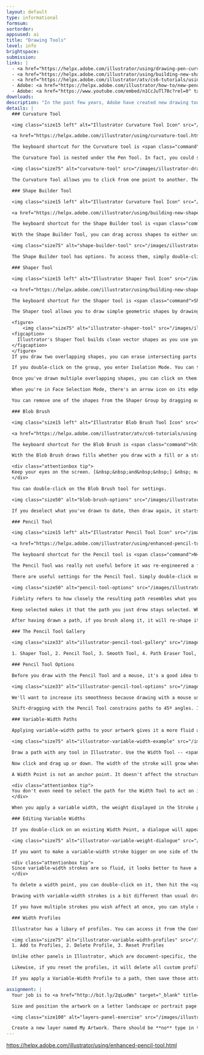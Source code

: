 ```yaml
---
layout: default
type: informational
formsum:
sortorder:
appsused: ai
title: "Drawing Tools"
level: info
brightspace:
submission:
links: |
  - <a href="https://helpx.adobe.com/illustrator/using/drawing-pen-curvature-or-pencil.html" target="_blank" title="Pen, Curvature & Pen Tools">Pen, Curvature & Pen Tools</a>
  - <a href="https://helpx.adobe.com/illustrator/using/building-new-shapes-using-shape.html" target="_blank" title="Shaper & Shape Builder Tools">Shaper & Shape Builder Tools</a>
  - <a href="https://helpx.adobe.com/illustrator/atv/cs6-tutorials/using-the-blob-brush-and-eraser-tools.html" target="_blank" title="Blob Brush & Eraser Tools">Blob Brush & Eraser Tools</a>
  - Adobe: <a href="https://helpx.adobe.com/illustrator/how-to/new-pencil-tool-in-illustrator.html" target="_blank" title="All New Pencil Tool">All New Pencil Tool</a>
  - Adobe: <a href="https://www.youtube.com/embed/n1CcJuTl70c?rel=0" target="_blank" title="Shaper Tool">Shaper Tool</a>
downloads:
description: "In the past few years, Adobe have created new drawing tools for Illustrator. These enhance basic vector drawing capabilities beyond the tools that have been in Illustrator since its inception in the 1980's."
details: |
  ### Curvature Tool

  <img class="size15 left" alt="Illustrator Curvature Tool Icon" src="/images/illustrator-draw-new-tools/tool-icon-curvature-tool.svg">

  <a href="https://helpx.adobe.com/illustrator/using/curvature-tool.html" target="_blank" title="Adobe's Curvature Tool Support Page" class="small">Adobe's Curvature Tool Support Page</a>

  The keyboard shortcut for the Curvature tool is <span class="command">Shift-Tilde</span>.

  The Curvature Tool is nested under the Pen Tool. In fact, you could say it's a new, improved version of the Pen Tool. It allows you to easily create smooth or corner points as well as convert them.

  <img class="size75" alt="curvature-tool" src="/images/illustrator-draw-new-tools/curvature-tool.gif">

  The Curvature Tool allows you to click from one point to another. The Rubber Band function shows you where the path will land before each click. Default paths have smooth points. To get corner points, either Option-click or double-click. The Escape key drops the path.

  ### Shape Builder Tool

  <img class="size15 left" alt="Illustrator Curvature Tool Icon" src="/images/illustrator-draw-new-tools/tool-icon-shape-builder-tool.svg">

  <a href="https://helpx.adobe.com/illustrator/using/building-new-shapes-using-shape.html#remove" target="_blank" title="Adobe's Curvature Tool Support Page" class="small">Adobe's Shaper Tool Support Page</a>

  The keyboard shortcut for the Shape Builder tool is <span class="command">Shift-M</span>.

  With the Shape Builder Tool, you can drag across shapes to either unite them or subtract them. Simply drag across multiple overlapping shapes to unite them. Option-drag to subtract them. 

  <img class="size75" alt="shape-builder-tool" src="/images/illustrator-draw-new-tools/shape-builder-tool.gif">

  The Shape Builder tool has options. To access them, simply double-click on the tool. See <a href="https://helpx.adobe.com/illustrator/using/building-new-shapes-using-shape.html#about_the_shape_builder_tool" target="_blank" title="Adobe's support page for details">Adobe's support page for details</a>.

  ### Shaper Tool

  <img class="size15 left" alt="Illustrator Shaper Tool Icon" src="/images/illustrator-draw-new-tools/tool-icon-shaper-tool.svg">

  <a href="https://helpx.adobe.com/illustrator/using/building-new-shapes-using-shape.html" target="_blank" title="Adobe's Curvature Tool Support Page" class="small">Adobe's Shaper Tool Support Page</a>

  The keyboard shortcut for the Shaper tool is <span class="command">Shift-N</span>.

  The Shaper tool allows you to draw simple geometric shapes by drawing with the mouse. You draw with the mouse. When you drop the mouse, the shape will become a clean vector shape. The tool was kind of made to be used on a tablet running a full version of Windows. You could draw with your finger.

  <figure>
      <img class="size75" alt="illustrator-shaper-tool" src="/images/illustrator-draw-new-tools/illustrator-shaper-tool.gif">
  <figcaption>
    Illustrator's Shaper Tool builds clean vector shapes as you use your mouse.
  </figcaption>
  </figure>
  If you draw two overlapping shapes, you can erase intersecting parts by scribbling. When you scribble, the resulting shapes becomes a Shaper Group. The shapes are all still there. They just have no fill or strokes on parts of them.

  If you double-click on the group, you enter Isolation Mode. You can then move the individual shapes around.

  Once you've drawn multiple overlapping shapes, you can click on them with the Shaper Tool to enter Face Selection Mode. At this point, you can edit their colours.

  When you're in Face Selection Mode, there's an arrow icon on its edge. If you click it, you enter Construction Mode. You can then select any of the individual shapes to edit them.

  You can remove one of the shapes from the Shaper Group by dragging outside the rectangle.

  ### Blob Brush

  <img class="size15 left" alt="Illustrator Blob Brush Tool Icon" src="/images/illustrator-draw-new-tools/tool-icon-blob-brush.svg">

  <a href="https://helpx.adobe.com/illustrator/atv/cs6-tutorials/using-the-blob-brush-and-eraser-tools.html" target="_blank" title="Adobe's Blob Brush Tool Support Page" class="small">Adobe's Blob Brush Tool Support Page</a>

  The keyboard shortcut for the Blob Brush is <span class="command">Shift-B</span>.

  With the Blob Brush draws fills whether you draw with a fill or a stroke. Shift-dragging constrains proportions. You can use the Eraser Tool to *carve* into the Blob Brush shape.

  <div class="attentionbox tip">
  Keep your eyes on the screen. [&nbsp;&nbsp;and&nbsp;&nbsp;] &nbsp; make your brush smaller and larger, respectively.
  </div>

  You can double-click on the Blob Brush tool for settings.

  <img class="size50" alt="blob-brush-options" src="/images/illustrator-draw-new-tools/blob-brush-options.jpg">

  If you deselect what you've drawn to date, then draw again, it starts a new shape.

  ### Pencil Tool

  <img class="size15 left" alt="Illustrator Pencil Tool Icon" src="/images/illustrator-draw-new-tools/tool-icon-pencil-tool.svg">

  <a href="https://helpx.adobe.com/illustrator/using/enhanced-pencil-tool.html" target="_blank" title="Adobe's Pencil Tool Support Page" class="small">Adobe's Pencil Tool Support Page</a>

  The keyboard shortcut for the Pencil tool is <span class="command">N</span>.

  The Pencil Tool was really not useful before it was re-engineered a few years ago. You can draw quite well, even when drawing with your mouse.

  There are useful settings for the Pencil Tool. Simply double-click on the tool to access them.

  <img class="size50" alt="pencil-tool-options" src="/images/illustrator-draw-new-tools/pencil-tool-options.jpg">

  Fidelity refers to how closely the resulting path resembles what you actually drew. It's really useful whether you're drawing with a mouse or a pen tablet.

  Keep selected makes it that the path you just drew stays selected. When you combine this function with Edit selected paths, it allows you to add to existing paths as you draw.

  After having drawn a path, if you brush along it, it will re-shape itself. You can massage lines into place by repeatedly brushing them. ...really helpful.

  ### The Pencil Tool Gallery

  <img class="size33" alt="illustrator-pencil-tool-gallery" src="/images/illustrator-draw-new-tools/illustrator-pencil-tool-gallery.jpg">

  1. Shaper Tool, 2. Pencil Tool, 3. Smooth Tool, 4. Path Eraser Tool, 5. Join Tool

  ### Pencil Tool Options

  Before you draw with the Pencil Tool and a mouse, it's a good idea to double-click on the tool to access its options.

  <img class="size33" alt="illustrator-pencil-tool-options" src="/images/illustrator-draw-new-tools/illustrator-pencil-tool-options.jpg">

  We'll want to increase its smoothness because drawing with a mouse usually creates pretty bumpy results. Test the results of using a smoother setting. Is it too inaccurate for you? If so, dial it down. Find the settings that feel right for your drawing style.

  Shift-dragging with the Pencil Tool constrains paths to 45º angles. If you hold the Option after you've clicked with Pencil Tool, it will create straight paths as you drag without constraining to a specific angle.

  ### Variable-Width Paths

  Applying variable-width paths to your artwork gives it a more fluid appearance. The tool is very adept at tapering the width of the stroke. The controls are very precise and easy to use.

  <img class="size75" alt="illustrator-variable-width-example" src="/images/illustrator-draw-new-tools/illustrator-variable-width-example.jpg">

  Draw a path with any tool in Illustrator. Use the Width Tool -- <span class="command">Shift-W</span>. Hover your cursor over the path. A diamond shape will appear called a <span class="command">Width Point</span> along the path. Your cursor will have a + on it. Furthermore, if you have Smart Guides turned on -- <span class="command">⌘-U</span> -- you'll see a label next to your cursor with the weights of the stroke. It even displays the weight on either side of the path.

  Now click and drag up or down. The width of the stroke will grow where you're dragging.

  A Width Point is not an anchor point. It doesn't affect the structure of the path. It only affects what the path looks like. To proove this, type <span class="command">⌘-Y</span> to switch to Outline Mode. You'll see that your variable-width stroke still has the original, straight path.

  <div class="attentionbox tip">
  You don't even need to select the path for the Width Tool to act on it. Just hover, then click-drag.
  </div>

  When you apply a variable width, the weight displayed in the Stroke panel is the widest part of the path.

  ### Editing Variable Widths

  If you double-click on an existing Width Point, a dialogue will appear with weight options.

  <img class="size75" alt="illustrator-variable-weight-dialogue" src="/images/illustrator-draw-new-tools/illustrator-variable-weight-dialogue.jpg">

  If you want to make a variable-width stroke bigger on one side of the path than the other, you can option-drag on the width point. Only that side of the path will be affected. You can drag the width point along the path. It re-adjusts the tapering automatically. You can adjust them proportionally by holding the Shift key.

  <div class="attentionbox tip">
  Since variable-width strokes are so fluid, it looks better to have a round cap on your paths.
  </div>

  To delete a width point, you can double-click on it, then hit the <span class="command">Delete</span> button in the dialogue. A second option is to click on a width point with the Width Tool, then simply hit the <span class="command">Delete</span> key.

  Drawing with variable-width strokes is a bit different than usual drawing in Illustrator. Usually, we have a tendency to close our paths. That is, we draw back to the original anchor point. When using variable-width strokes, this can sometimes look wrong. It's sometimes better to draw separate, open paths.

  If you have multiple strokes you wish affect at once, you can style one. Switch to your Eye Dropper Tool. Hold the ⌘ key to temporarily switch to the Selection Tool. Click on another path. Let go of the ⌘ key, then click on the styled path to eye dropper it.

  ### Width Profiles

  Illustrator has a libary of profiles. You can access it from the Control bar. You can also access them from the Stroke panel.

  <img class="size75" alt="illustrator-variable-width-profiles" src="/images/illustrator-draw-new-tools/illustrator-variable-width-profiles.jpg">
  1. Add to Profiles, 2. Delete Profile, 3. Reset Profiles

  Unlike other panels in Illustrator, which are document-specific, the Variable-Width Profiles panel is a Library. So it applies to all documents. If you create a profile in one Illustrator document, that profile will be available in all of your Illustrator documents.

  Likewise, if you reset the profiles, it will delete all custom profiles. They'll be gone forerever, with one exception. The only way to get them back would be if you have a stroke with that profile on it. You could re-add it to the menu.

  If you apply a Variable-Width Profile to a path, then save those attributes as a Graphic Style, the variable-width attributes will get stored in that style. This helps during client revisions. If an edit to a variable path width is needed, all you need to do is edit the Graphic Style. All your artwork with that style will change.

assignment: |
  Your job is to <a href="http://bit.ly/2qLudWs" target="_blank" title="download superhero line art from here">download superhero line art from here</a>. Place the raster drawing in Illustrator using <span class="command">File > Place...</span>. Make sure the Linked checkbox is checked in the Place dialogue as you import it.

  Size and position the artwork on a letter landscape or portrait page. Lock its layer.

  <img class="size100" alt="layers-panel-exercise" src="/images/illustrator-draw-new-tools/layers-panel-exercise.jpg">

  Create a new layer named My Artwork. There should be **no** type in this document. Use the drawing tools on this page to replicate your character with strokes only.
---
```


https://helpx.adobe.com/illustrator/using/enhanced-pencil-tool.html
